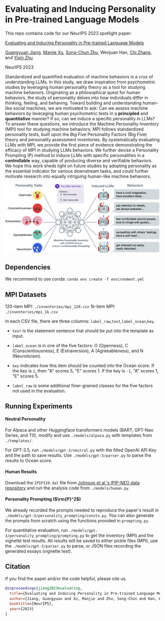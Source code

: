 # Evaluating and Inducing Personality in Pre-trained Language Models
This repo contains code for our NeurIPS 2023 spotlight paper:

[Evaluating and Inducing Personality in Pre-trained Language Models](https://arxiv.org/pdf/2206.07550)

[Guangyuan Jiang](https://jianggy.com), [Manjie Xu](https://mjtsu.github.io), [Song-Chun Zhu](http://www.stat.ucla.edu/%7Esczhu/index.html), Wenjuan Han, [Chi Zhang](http://wellyzhang.github.io), and [Yixin Zhu](https://yzhu.io)

NeurIPS 2023

Standardized and quantified evaluation of machine behaviors is a crux of understanding LLMs. In this study, we draw inspiration from psychometric studies by leveraging human personality theory as a tool for studying machine behaviors. Originating as a philosophical quest for human behaviors, the study of personality delves into how individuals differ in thinking, feeling, and behaving. Toward building and understanding human-like social machines, we are motivated to ask: Can we assess machine behaviors by leveraging human psychometric tests in a **principled** and **quantitative** manner? If so, can we induce a specific personality in LLMs? To answer these questions, we introduce the Machine Personality Inventory (MPI) tool for studying machine behaviors; MPI follows standardized personality tests, built upon the Big Five Personality Factors (Big Five) theory and personality assessment inventories. By systematically evaluating LLMs with MPI, we provide the first piece of evidence demonstrating the efficacy of MPI in studying LLMs behaviors. We further devise a Personality Prompting (P) method to induce LLMs with specific personalities in a **controllable** way, capable of producing diverse and verifiable behaviors. We hope this work sheds light on future studies by adopting personality as the essential indicator for various downstream tasks, and could further motivate research into equally intriguing human-like machine behaviors.



<img src="./figures/intro.png" />



## Dependencies
We recommend to use conda: ``conda env create -f environment.yml``

## MPI Datasets

120-item MPI: ``./inventories/mpi_120.csv``
1k-item MPI: ``./inventories/mpi_1k.csv``

In each CSV file, there are three columns: ``label_raw``,``text``,``label_ocean``,``key``.

- `text` is the statement sentence that should be put into the template as input.

- ``label_ocean`` is in one of the five factors: O (Openness), C (Conscientiousness), E (Extraversion), A (Agreeableness), and N (Neuroticism).

- ``key`` indicates how this item should be counted into the Ocean score. If the key is ``1``, then "A" scores 5, "E" scores 1. If the key is ``-1``, "A" scores 1, "E" scores 5.

- ``label_raw`` is some additional finer-grained classes for the five factors not used in the evaluation.

## Running Experiments

#### Neutral Personality

For Alpaca and other Huggingface transformers models (BART, GPT-Neo Series, and T0), modify and use ``./models/alpaca.py`` with templates from ``./templates/``.

For GPT-3.5, run ``./models/gpt-3/neutral.py`` with the filled OpenAI API Key and the path to save results. Use ``./models/gpt-3/parser.py`` to parse the results to Ocean score.

#### Human Results

Download the ``IPIP120.dat`` file from [Johnson et al.'s IPIP-NEO data repository](https://osf.io/tbmh5/) and run the analysis code from ``./models/human.py``.

#### Personality Prompting ($\rm{P}^2$)

We already recorded the prompts needed to reproduce the paper's result in ``./models/gpt-3/personality_prompting/consts.py``. You can also generate the prompts from scratch using the functions provided in ``prompting.py``.

For quantitative evaluation, run ``./models/gpt-3/personality_prompting/prompting.py`` to get the inventory (MPI) and the vignette test results. All results will be saved to either pickle files (MPI), use the ``./models/gpt-3/parser.py`` to parse, or JSON files recording the generated essays (vignette test).


## Citation

If you find the paper and/or the code helpful, please cite us.

```bibtex
@inproceedings{jiang2023evaluating,
  title={Evaluating and Inducing Personality in Pre-trained Language Models},
  author={Jiang, Guangyuan and Xu, Manjie and Zhu, Song-Chun and Han, Wenjuan and Zhang, Chi and Zhu, Yixin},
  booktitle={NeurIPS},
  year={2023}
}
```
